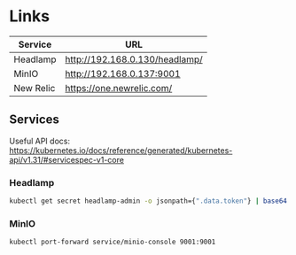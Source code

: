 # Links

| Service   | URL                            |
| --------- | ------------------------------ |
| Headlamp  | http://192.168.0.130/headlamp/ |
| MinIO     | http://192.168.0.137:9001      |
| New Relic | https://one.newrelic.com/      |

## Services

Useful API docs: https://kubernetes.io/docs/reference/generated/kubernetes-api/v1.31/#servicespec-v1-core

### Headlamp

```bash
kubectl get secret headlamp-admin -o jsonpath={".data.token"} | base64 -d
```

### MinIO

```bash
kubectl port-forward service/minio-console 9001:9001
```
